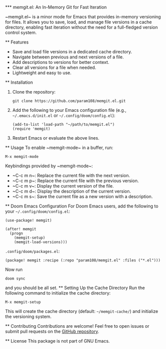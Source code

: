 *** memgit.el: An In-Memory Git for Fast Iteration

~memgit.el~ is a minor mode for Emacs that provides in-memory versioning for files. It allows you to save, load, and manage file versions in a cache directory, enabling fast iteration without the need for a full-fledged version control system.

** Features
+ Save and load file versions in a dedicated cache directory.
+ Navigate between previous and next versions of a file.
+ Add descriptions to versions for better context.
+ Clear all versions for a file when needed.
+ Lightweight and easy to use.

** Installation
1. Clone the repository:
   ``` shell
   git clone https://github.com/param108/memgit.el.git
   ```

2. Add the following to your Emacs configuration file (e.g., `~/.emacs.d/init.el` or `~/.config/doom/config.el`):
   ``` emacs-lisp
   (add-to-list 'load-path "~/path/to/memgit.el")
   (require 'memgit)
   ```

3. Restart Emacs or evaluate the above lines.

** Usage
To enable ~memgit-mode~ in a buffer, run:
``` emacs-lisp
M-x memgit-mode
```

Keybindings provided by ~memgit-mode~:
+ ~C-c m n~: Replace the current file with the next version.
+ ~C-c m p~: Replace the current file with the previous version.
+ ~C-c m v~: Display the current version of the file.
+ ~C-c m d~: Display the description of the current version.
+ ~C-c m s~: Save the current file as a new version with a description.

** Doom Emacs Configuration
For Doom Emacs users, add the following to your `~/.config/doom/config.el`:
``` emacs-lisp
(use-package! memgit)

(after! memgit  
  (progn
    (memgit-setup)
    (memgit-load-versions)))
```

`.config/doom/packages.el`:
``` emacs-lisp
(package! memgit :recipe (:repo "param108/memgit.el" :files ("*.el")))
```

Now run
```
doom sync
```

and you should be all set.
** Setting Up the Cache Directory
Run the following command to initialize the cache directory:
``` emacs-lisp
M-x memgit-setup
```

This will create the cache directory (default: `~/memgit-cache/`) and initialize the versioning system.

** Contributing
Contributions are welcome! Feel free to open issues or submit pull requests on the [GitHub repository](https://github.com/param108/memgit.el).

** License
This package is not part of GNU Emacs.

